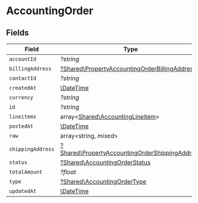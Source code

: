 # AccountingOrder


## Fields

| Field                                                                                                           | Type                                                                                                            | Required                                                                                                        | Description                                                                                                     |
| --------------------------------------------------------------------------------------------------------------- | --------------------------------------------------------------------------------------------------------------- | --------------------------------------------------------------------------------------------------------------- | --------------------------------------------------------------------------------------------------------------- |
| `accountId`                                                                                                     | *?string*                                                                                                       | :heavy_minus_sign:                                                                                              | N/A                                                                                                             |
| `billingAddress`                                                                                                | [?Shared\PropertyAccountingOrderBillingAddress](../../Models/Shared/PropertyAccountingOrderBillingAddress.md)   | :heavy_minus_sign:                                                                                              | N/A                                                                                                             |
| `contactId`                                                                                                     | *?string*                                                                                                       | :heavy_minus_sign:                                                                                              | N/A                                                                                                             |
| `createdAt`                                                                                                     | [\DateTime](https://www.php.net/manual/en/class.datetime.php)                                                   | :heavy_minus_sign:                                                                                              | N/A                                                                                                             |
| `currency`                                                                                                      | *?string*                                                                                                       | :heavy_minus_sign:                                                                                              | N/A                                                                                                             |
| `id`                                                                                                            | *?string*                                                                                                       | :heavy_minus_sign:                                                                                              | N/A                                                                                                             |
| `lineitems`                                                                                                     | array<[Shared\AccountingLineitem](../../Models/Shared/AccountingLineitem.md)>                                   | :heavy_minus_sign:                                                                                              | N/A                                                                                                             |
| `postedAt`                                                                                                      | [\DateTime](https://www.php.net/manual/en/class.datetime.php)                                                   | :heavy_minus_sign:                                                                                              | N/A                                                                                                             |
| `raw`                                                                                                           | array<string, *mixed*>                                                                                          | :heavy_minus_sign:                                                                                              | N/A                                                                                                             |
| `shippingAddress`                                                                                               | [?Shared\PropertyAccountingOrderShippingAddress](../../Models/Shared/PropertyAccountingOrderShippingAddress.md) | :heavy_minus_sign:                                                                                              | N/A                                                                                                             |
| `status`                                                                                                        | [?Shared\AccountingOrderStatus](../../Models/Shared/AccountingOrderStatus.md)                                   | :heavy_minus_sign:                                                                                              | N/A                                                                                                             |
| `totalAmount`                                                                                                   | *?float*                                                                                                        | :heavy_minus_sign:                                                                                              | N/A                                                                                                             |
| `type`                                                                                                          | [?Shared\AccountingOrderType](../../Models/Shared/AccountingOrderType.md)                                       | :heavy_minus_sign:                                                                                              | N/A                                                                                                             |
| `updatedAt`                                                                                                     | [\DateTime](https://www.php.net/manual/en/class.datetime.php)                                                   | :heavy_minus_sign:                                                                                              | N/A                                                                                                             |